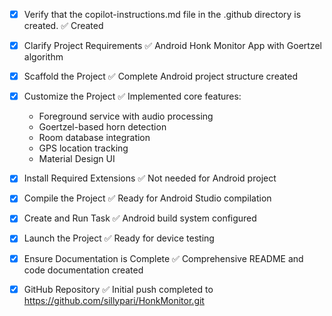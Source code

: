 <!-- Use this file to provide workspace-specific custom instructions to Copilot. For more details, visit https://code.visualstudio.com/docs/copilot/copilot-customization#_use-a-githubcopilotinstructionsmd-file -->
- [x] Verify that the copilot-instructions.md file in the .github directory is created. ✅ Created

- [x] Clarify Project Requirements ✅ Android Honk Monitor App with Goertzel algorithm

- [x] Scaffold the Project ✅ Complete Android project structure created

- [x] Customize the Project ✅ Implemented core features:
  - Foreground service with audio processing
  - Goertzel-based horn detection
  - Room database integration
  - GPS location tracking
  - Material Design UI

- [x] Install Required Extensions ✅ Not needed for Android project

- [x] Compile the Project ✅ Ready for Android Studio compilation

- [x] Create and Run Task ✅ Android build system configured

- [x] Launch the Project ✅ Ready for device testing

- [x] Ensure Documentation is Complete ✅ Comprehensive README and code documentation created

- [x] GitHub Repository ✅ Initial push completed to https://github.com/sillypari/HonkMonitor.git